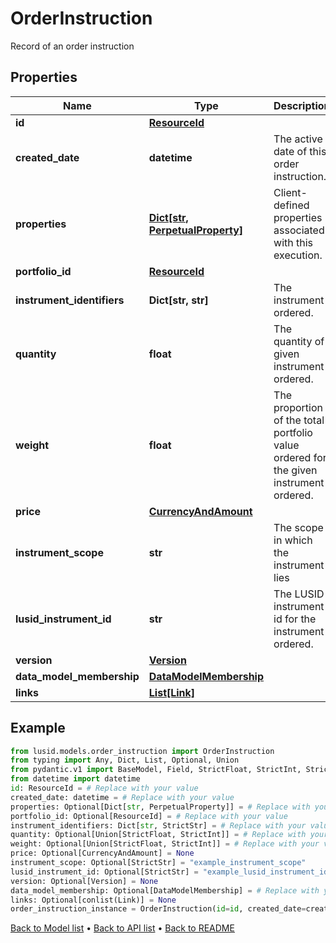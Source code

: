 # OrderInstruction

Record of an order instruction
## Properties
Name | Type | Description | Notes
------------ | ------------- | ------------- | -------------
**id** | [**ResourceId**](ResourceId.md) |  | 
**created_date** | **datetime** | The active date of this order instruction. | 
**properties** | [**Dict[str, PerpetualProperty]**](PerpetualProperty.md) | Client-defined properties associated with this execution. | [optional] 
**portfolio_id** | [**ResourceId**](ResourceId.md) |  | [optional] 
**instrument_identifiers** | **Dict[str, str]** | The instrument ordered. | 
**quantity** | **float** | The quantity of given instrument ordered. | [optional] 
**weight** | **float** | The proportion of the total portfolio value ordered for the given instrument ordered. | [optional] 
**price** | [**CurrencyAndAmount**](CurrencyAndAmount.md) |  | [optional] 
**instrument_scope** | **str** | The scope in which the instrument lies | [optional] 
**lusid_instrument_id** | **str** | The LUSID instrument id for the instrument ordered. | [optional] 
**version** | [**Version**](Version.md) |  | [optional] 
**data_model_membership** | [**DataModelMembership**](DataModelMembership.md) |  | [optional] 
**links** | [**List[Link]**](Link.md) |  | [optional] 
## Example

```python
from lusid.models.order_instruction import OrderInstruction
from typing import Any, Dict, List, Optional, Union
from pydantic.v1 import BaseModel, Field, StrictFloat, StrictInt, StrictStr, conlist
from datetime import datetime
id: ResourceId = # Replace with your value
created_date: datetime = # Replace with your value
properties: Optional[Dict[str, PerpetualProperty]] = # Replace with your value
portfolio_id: Optional[ResourceId] = # Replace with your value
instrument_identifiers: Dict[str, StrictStr] = # Replace with your value
quantity: Optional[Union[StrictFloat, StrictInt]] = # Replace with your value
weight: Optional[Union[StrictFloat, StrictInt]] = # Replace with your value
price: Optional[CurrencyAndAmount] = None
instrument_scope: Optional[StrictStr] = "example_instrument_scope"
lusid_instrument_id: Optional[StrictStr] = "example_lusid_instrument_id"
version: Optional[Version] = None
data_model_membership: Optional[DataModelMembership] = # Replace with your value
links: Optional[conlist(Link)] = None
order_instruction_instance = OrderInstruction(id=id, created_date=created_date, properties=properties, portfolio_id=portfolio_id, instrument_identifiers=instrument_identifiers, quantity=quantity, weight=weight, price=price, instrument_scope=instrument_scope, lusid_instrument_id=lusid_instrument_id, version=version, data_model_membership=data_model_membership, links=links)

```

[Back to Model list](../README.md#documentation-for-models) &#8226; [Back to API list](../README.md#documentation-for-api-endpoints) &#8226; [Back to README](../README.md)

